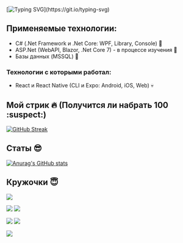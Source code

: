[![Typing SVG](https://readme-typing-svg.demolab.com?font=Press+Start+2P&size=16&pause=1000&color=38F7AF&background=FFFFFF00&center=true&vCenter=true&width=1000&lines=%D0%9F%D1%80%D0%B8%D0%B2%D0%B5%D1%82!+%D0%9C%D0%B5%D0%BD%D1%8F+%D0%B7%D0%BE%D0%B2%D1%83%D1%82+%D0%98%D0%BB%D1%8C%D1%8F.)](https://git.io/typing-svg)

## Применяемые технологии:
- C# (.Net Framework и .Net Core: WPF, Library, Console) :monocle_face:
- ASP.Net (WebAPI, Blazor, .Net Core 7) - в процессе изучения :monocle_face:
- Базы данных (MSSQL) :space_invader:
### Технологии с которыми работал:
- React и React Native (CLI и Expo: Android, iOS, Web) :skull:

## Мой стрик :fire: (Получится ли набрать 100 :suspect:)

[![GitHub Streak](http://github-readme-streak-stats.herokuapp.com?user=L3GEND-AI&theme=dark&hide_border=true&locale=ru&card_width=1100&background=60%2C000000%2C2D929C&fire=34FFAD&ring=388E7F)](https://git.io/streak-stats)

## Статы :sunglasses:

[![Anurag's GitHub stats](https://github-readme-stats.vercel.app/api?username=L3GEND-AI&theme=tokyonight)](https://github.com/anuraghazra/github-readme-stats) 

## Кружочки :innocent:

![](http://github-profile-summary-cards.vercel.app/api/cards/profile-details?username=L3GEND-AI&theme=2077)

![](http://github-profile-summary-cards.vercel.app/api/cards/repos-per-language?username=L3GEND-AI&theme=2077) ![](https://github-profile-summary-cards.vercel.app/api/cards/repos-per-language?username=L3GEND-AI&theme=2077)

![](https://github-profile-summary-cards.vercel.app/api/cards/stats?username=L3GEND-AI&theme=2077) ![](https://github-profile-summary-cards.vercel.app/api/cards/productive-time?username=L3GEND-AI&theme=2077)


![](https://komarev.com/ghpvc/?username=L3GEND-AI)

<!---
L3GEND-AI/L3GEND-AI is a ✨ special ✨ repository because its `README.md` (this file) appears on your GitHub profile.
You can click the Preview link to take a look at your changes.
--->
